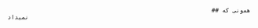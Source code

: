 
















                                                              ## همونی که نمیداد



